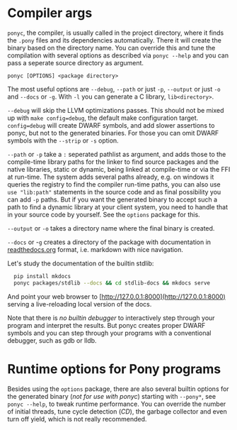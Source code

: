 # Compiler args

`ponyc`, the compiler, is usually called in the project directory,
where it finds the `.pony` files and its dependencies
automatically. There it will create the binary based on the directory
name. You can override this and tune the compilation with several
options as described via `ponyc --help` and you can pass a seperate
source directory as argument.

   `ponyc [OPTIONS] <package directory>`

The most useful options are `--debug`, `--path` or just `-p`,
`--output` or just `-o` and `--docs` or `-g`. With `-l` you can
generate a C library, `lib<directory>`.

`--debug` will skip the LLVM optimizations passes. This should not be
mixed up with `make config=debug`, the default make configuration
target. `config=debug` will create DWARF symbols, and add slower
assertions to ponyc, but not to the generated binaries. For those you
can omit DWARF symbols with the `--strip` or `-s` option.

`--path` or `-p` take a `:` seperated pathlist as argument, and adds
those to the compile-time library paths for the linker to find source
packages and the native libraries, static or dynamic, being linked at
compile-time or via the FFI at run-time. The system adds several paths
already, e.g. on windows it queries the registry to find the compiler
run-time paths, you can also use `use "lib:path"` statements in the
source code and as final possibility you can add `-p` paths. But if
you want the generated binary to accept such a path to find a dynamic
library at your client system, you need to handle that in your source
code by yourself. See the `options` package for this.

`--output` or `-o` takes a directory name where the final binary is
created.

`--docs` or -`g` creates a directory of the package with documentation
in [readthedocs.org](http://readthedocs.org) format, i.e. markdown
with nice navigation.

Let's study the documentation of the builtin stdlib:

```bash
  pip install mkdocs
  ponyc packages/stdlib --docs && cd stdlib-docs && mkdocs serve
```

And point your web browser to [http://127.0.0.1:8000](http://127.0.0.1:8000)
serving a live-reloading local version of the docs.

Note that there is _no builtin debugger_ to interactively step through
your program and interpret the results. But ponyc creates proper DWARF
symbols and you can step through your programs with a conventional
debugger, such as gdb or lldb.


# Runtime options for Pony programs

Besides using the `options` package, there are also several builtin
options for the generated binary (_not for use with ponyc_) starting
with `--pony*`, see `ponyc --help`, to tweak runtime performance. You
can override the number of initial threads, tune cycle detection
(_CD_), the garbage collector and even turn off yield, which is not
really recommended.
